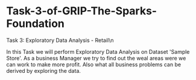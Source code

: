 # Task-3-of-GRIP-The-Sparks-Foundation
Task 3: Exploratory Data Analysis - Retail\n

In this Task we will perform Exploratory Data Analysis on Dataset 'Sample Store'. As a business Manager we try to find out the weal areas were we can work to make more profit. Also what all business problems can be derived by exploring the data.
